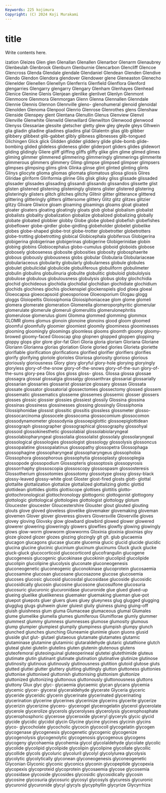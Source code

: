 ```yaml
---
Keywords: 225 kojimura
Copyright: (C) 2024 Koji Murakami
---
```


# title

Write contents here.



ization Gleizes Glen
glen Glenallan Glenallen Glenarbor Glenarm Glenaubrey Glenbeulah Glenbrook Glenburn Glenburnie
Glencarbon Glencliff Glencoe Glencross Glenda Glendale glendale Glendaniel Glendean Glenden
Glendive Glendo Glendon Glendora glendover Glendower glene Gleneaston Glenecho Glenelder
Glenellen Glenellyn Glenferris Glenfield Glenflora Glenford glengarries Glengarry glengarry Glengary
Glenham Glenhayes Glenhead Glenice Glenine Glenis Glenjean glenlike glenlivet Glenlyn
Glenmont Glenmoore Glenmora Glenmorgan Glenn Glenna Glennallen Glenndale Glennie Glennis
Glennon Glennville gleno- glenohumeral glenoid glenoidal Glenolden Glenoma Glenpool Glenrio
Glenrose Glenrothes glens Glenshaw Glenside Glenspey glent Glentana Glenullin Glenus
Glenview Glenvil Glenville Glenwhite Glenwild Glenwillard Glenwilton Glenwood glenwood Glenyss
Glessariae glessite gletscher gletty glew gley gleyde gleys Glhwein glia
gliadin gliadine gliadines gliadins glial Glialentn glias glib glibber glibbery
glibbest glib-gabbet glibly glibness glibnesses glib-tongued Glichingen Glick glick Glidden
glidder gliddery glide glide-bomb glide-bombing glided glideless glideness glider gliderport
gliders glides glidewort gliding glidingly Gliere gliff gliffing gliffs gliffy
glike glim glime glimed glimes gliming glimmer glimmered glimmering glimmeringly
glimmerings glimmerite glimmerous glimmers glimmery Glimp glimpse glimpsed glimpser glimpsers
glimpses glimpsing glims glink Glinka glinse glint glinted glinting glints
Glinys gliocyte glioma gliomas gliomata gliomatous gliosa gliosis Glires Gliridae
gliriform Gliriformia glirine Glis glisk glisky gliss glissade glissaded glissader
glissades glissading glissandi glissando glissandos glissette glist glisten glistened glistening
glisteningly glistens glister glistered glistering glisteringly glisters glitch glitches glitchy
Glitnir glitter glitterance glittered glittering glitteringly glitters glittersome glittery Glitz
glitz glitzes glitzier glitzy Glivare Gliwice gloam gloaming gloamings gloams
gloat gloated gloater gloaters gloating gloatingly gloats glob global globalism
globalist globalists globality globalization globalize globalized globalizing globally globate globated
globbier globby Globe globe globed globefish globefishes globeflower globe-girdler globe-girdling
globeholder globelet globelike globes globe-shaped globe-trot globe-trotter globetrotter globetrotters globe-trotting
globetrotting globical Globicephala globiferous Globigerina globigerina globigerinae globigerinas globigerine Globigerinidae
globin globing globins Globiocephalus globo-cumulus globoid globoids globose globosely globoseness
globosite globosities globosity globosphaerite globous globously globousness globs globular Globularia
Globulariaceae globulariaceous globularity globularly globularness globule globules globulet globulicidal globulicide
globuliferous globuliform globulimeter globulin globulins globulinuria globulite globulitic globuloid globulolysis
globulose globulous globulousness globulysis globus globy glochchidia glochid glochideous glochidia
glochidial glochidian glochidiate glochidium glochids glochines glochis glockenspiel glockenspiels glod
gloea gloeal Gloeocapsa gloeocapsoid gloeosporiose Gloeosporium Glogau glogg gloggs Gloiopeltis
Gloiosiphonia Gloiosiphoniaceae glom glome glomeli glomera glomerate glomeration Glomerella glomeroporphyritic
glomerular glomerulate glomerule glomeruli glomerulitis glomerulonephritis glomerulose glomerulus glomi Glomma
glommed glomming glommox GLOMR gloms glomus glonoin glonoine glonoins glood
gloom gloomed gloomful gloomfully gloomier gloomiest gloomily gloominess gloominesses glooming
gloomingly gloomings gloomless glooms gloomth gloomy gloomy-browed gloomy-faced Glooscap glop
glopnen glopped gloppen glopping gloppy glops glor glore glor-fat Glori
Gloria gloria gloriam Gloriana Gloriane Gloriann Glorianna glorias gloriation Glorie
gloried glories Glorieta gloriette glorifiable glorification glorifications glorified glorifier glorifiers
glorifies glorify glorifying gloriole glorioles Gloriosa gloriosity glorioso glorious gloriously
gloriousness Glory glory gloryful glory-hole glorying gloryingly gloryless glory-of-the-snow glory-of-the-snows
glory-of-the-sun glory-of-the-suns glory-pea Glos glos gloss gloss- gloss. Glossa glossa
glossae glossagra glossal glossalgia glossalgy glossanthrax glossarial glossarially glossarian glossaries
glossarist glossarize glossary glossas Glossata glossate glossator glossatorial glossectomies glossectomy
glossed glossem glossematic glossematics glosseme glossemes glossemic glosser glossers glosses
glossic glossier glossies glossiest glossily Glossina glossina glossinas glossiness glossinesses
glossing glossingly Glossiphonia Glossiphonidae glossist glossitic glossitis glossless glossmeter glosso-
glossocarcinoma glossocele glossocoma glossocomium glossocomon glossodynamometer glossodynia glossoepiglottic glossoepiglottidean glossograph
glossographer glossographical glossography glossohyal glossoid glossokinesthetic glossolabial glossolabiolaryngeal glossolabiopharyngeal glossolalia
glossolalist glossolaly glossolaryngeal glossological glossologies glossologist glossology glossolysis glossoncus glossopalatine
glossopalatinus glossopathy glossopetra Glossophaga glossophagine glossopharyngeal glossopharyngeus glossophobia Glossophora glossophorous
glossophytia glossoplasty glossoplegia glossopode glossopodium Glossopteris glossoptosis glossopyrosis glossorrhaphy glossoscopia
glossoscopy glossospasm glossosteresis Glossotherium glossotomies glossotomy glossotype glossy glossy-black glossy-leaved
glossy-white glost Gloster glost-fired glosts glott- glottal glottalite glottalization glottalize
glottalized glottalizing glottic glottid glottidean glottides glottis glottiscope glottises glottitis
glotto- glottochronological glottochronology glottogonic glottogonist glottogony glottologic glottological glottologies glottologist
glottology glotum Gloucester gloucester Gloucestershire Glouster glout glouted glouting glouts
glove gloved gloveless glovelike glovemaker glovemaking gloveman glovemen Glover glover
gloveress glovers Gloversville Gloverville gloves glovey gloving Glovsky glow glowbard
glowbird glowed glower glowered glowerer glowering gloweringly glowers glowflies glowfly
glowing glowingly glows glow-worm glowworm glowworms Gloxinia gloxinia gloxinias gloy
gloze glozed glozer glozes glozing glozingly glt glt. glub glucaemia
glucagon glucagons glucase glucate glucemia glucic glucid glucide glucidic glucina
glucine glucinic glucinium glucinum glucinums Gluck gluck glucke gluck-gluck glucocorticoid
glucocorticord glucofrangulin glucogene glucogenesis glucogenic glucokinase glucokinin glucolipid glucolipide glucolipin
glucolipine glucolysis gluconate gluconeogenesis gluconeogenetic gluconeogenic gluconokinase glucoprotein glucosaemia glucosamine
glucosan glucosane glucosazone glucose glucosemia glucoses glucosic glucosid glucosidal glucosidase
glucoside glucosidic glucosidically glucosin glucosine glucosone glucosulfone glucosuria glucosuric glucuronic
glucuronidase glucuronide glue glued glued-up glueing gluelike gluelikeness gluemaker gluemaking
glueman glue-pot gluepot gluepots gluer gluers glues gluey glueyness glug
glugged glugging glugglug glugs gluhwein gluier gluiest gluily gluiness gluing
gluing-off gluish gluishness glum gluma Glumaceae glumaceous glumal Glumales glume
glumelike glumella glumes glumiferous Glumiflorae glumly glummer glummest glummy glumness
glumnesses glumose glumosity glumous glump glumpier glumpiest glumpily glumpiness glumpish
glumpy glunch glunched glunches glunching Gluneamie glunimie gluon gluons glusid
gluside glut glut- glutael glutaeous glutamate glutamates glutamic glutaminase glutamine
glutaminic glutaraldehyde glutaric glutathione glutch gluteal glutei glutelin glutelins gluten
glutenin glutenous glutens gluteofemoral gluteoinguinal gluteoperineal glutetei glutethimide gluteus glutimate
glutin glutinant glutinate glutination glutinative glutinize glutinose glutinosity glutinous glutinously
glutinousness glutition glutoid glutose gluts glutted gluttei glutter gluttery glutting
gluttingly glutton gluttoness gluttonies gluttonise gluttonised gluttonish gluttonising gluttonism gluttonize
gluttonized gluttonizing gluttonous gluttonously gluttonousness gluttons gluttony Glux glyc glyc-
glycaemia glycaemic glycan glycans glycemia glycemic glycer- glyceral glyceraldehyde glycerate
Glyceria glyceric glyceride glyceridic glycerin glycerinate glycerinated glycerinating glycerination glycerine
glycerines glycerinize glycerins glycerite glycerize glycerizin glycerizine glycero- glycerogel glycerogelatin
glycerol glycerolate glycerole glycerolize glycerols glycerolyses glycerolysis glycerophosphate glycerophosphoric glycerose
glyceroxide glyceryl glyceryls glycic glycid glycide glycidic glycidol glycin Glycine
glycine glycines glycinin glycins glyco- glycocholate glycocholic glycocin glycocoll glycogelatin
glycogen glycogenase glycogenesis glycogenetic glycogenic glycogenize glycogenolysis glycogenolytic glycogenosis glycogenous
glycogens glycogeny glycohaemia glycohemia glycol glycolaldehyde glycolate glycolic glycolide glycolipid
glycolipide glycolipin glycolipine glycollate glycollic glycollide glycols glycoluric glycoluril glycolyl
glycolylurea glycolysis glycolytic glycolytically glyconean glyconeogenesis glyconeogenetic Glyconian Glyconic glyconic
glyconics glyconin glycopeptide glycopexia glycopexis glycoproteid glycoprotein glycosaemia glycose glycosemia
glycosidase glycoside glycosides glycosidic glycosidically glycosin glycosine glycosuria glycosuric glycosyl
glycosyls glycuresis glycuronic glycuronid glycuronide glycyl glycyls glycyphyllin glycyrize Glycyrrhiza
